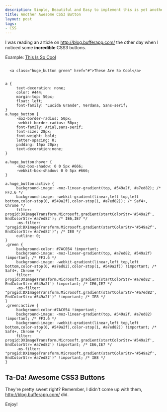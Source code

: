 ```yaml
--- 
description: Simple, Beautiful and Easy to implement this is yet another amazing CSS3 Button Tutorial. One of the best CSS3 buttons on the internet.
title: Another Awesome CSS3 Button
layout: post
tags: 
- CSS
---
```

I was reading an article on <a href="http://blog.bufferapp.com/">http://blog.bufferapp.com/</a> the other day when I noticed some **incredible** CSS3 buttons.
<div class="greenbutton">Example:
<a class="huge_button green" href="#">This Is So Cool</a></div>

<pre rel="The HTML" class="prettyprint"><code lang="xhtml">
  &lt;a class="huge_button green" href="#">These Are So Cool&lt;/a>
</code></pre>

<pre rel="The CSS" class="prettyprint"><code> 
a { 
     text-decoration: none; 
     color: #444; 
     margin-top: 50px; 
     float: left; 
     font-family: "Lucida Grande", Verdana, Sans-serif; 
} 
a.huge_button { 
     -moz-border-radius: 50px; 
     -webkit-border-radius: 50px; 
     font-family: Arial,sans-serif; 
     font-size: 28px; 
     font-weight: bold; 
     letter-spacing: 0; 
     padding: 15px 20px; 
     text-decoration:none; 
} 

a.huge_button:hover { 
     -moz-box-shadow: 0 0 5px #666; 
     -webkit-box-shadow: 0 0 5px #666; 
} 

a.huge_button:active { 
     background-image: -moz-linear-gradient(top, #549a2f, #a7ed82); /* FF3.6 */ 
     background-image: -webkit-gradient(linear,left top,left bottom,color-stop(0, #549a2f),color-stop(1, #a7ed82)); /* Saf4+, Chrome */ 
     filter: progid:DXImageTransform.Microsoft.gradient(startColorStr='#549a2f', EndColorStr='#a7ed82'); /* IE6,IE7 */ 
     -ms-filter: "progid:DXImageTransform.Microsoft.gradient(startColorStr='#549a2f', EndColorStr='#a7ed82')"; /* IE8 */ 
     outline: 0; 
} 
.green { 
     background-color: #7AC054 !important; 
     background-image: -moz-linear-gradient(top, #a7ed82, #549a2f) !important; /* FF3.6 */ 
     background-image: -webkit-gradient(linear,left top,left bottom,color-stop(0, #a7ed82),color-stop(1, #549a2f)) !important; /* Saf4+, Chrome */ 
     filter: progid:DXImageTransform.Microsoft.gradient(startColorStr='#a7ed82', EndColorStr='#549a2f') !important; /* IE6,IE7 */ 
     -ms-filter: "progid:DXImageTransform.Microsoft.gradient(startColorStr='#a7ed82', EndColorStr='#549a2f')" !important; /* IE8 */ 
} 
.green:active { 
     background-color:#7AC054 !important; 
     background-image: -moz-linear-gradient(top, #549a2f, #a7ed82) !important; /* FF3.6 */ 
     background-image: -webkit-gradient(linear,left top,left bottom,color-stop(0, #549a2f),color-stop(1, #a7ed82)) !important; /* Saf4+, Chrome */ 
     filter: progid:DXImageTransform.Microsoft.gradient(startColorStr='#549a2f', EndColorStr='#a7ed82') !important; /* IE6,IE7 */ 
     -ms-filter: "progid:DXImageTransform.Microsoft.gradient(startColorStr='#549a2f', EndColorStr='#a7ed82')" !important; /* IE8 */ 
} 
</code></pre>

## Ta-Da! Awesome CSS3 Buttons

They're pretty sweet right? Remember, I didn't come up with them, <a href="http://blog.bufferapp.com/">http://blog.bufferapp.com/</a> did.

Enjoy!
